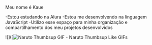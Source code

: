 Meu nome é Kaue

-Estou estudando na Alura
-Estou me desenvolvendo na linguagem JavaScript
-Utilizo esse espaço para minha organização e compartilhamento dos meu projetos desenvolvidos


![]([<img src="https://media1.tenor.com/m/-SIywyATmagAAAAC/naruto-thumbsup.gif" alt="Naruto Thumbsup GIF - Naruto Thumbsup Like GIFs"/>
